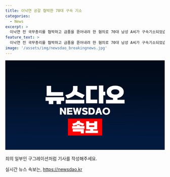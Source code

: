 ```yaml
---
title: 이낙연 공갈 협박한 70대 구속 기소
categories:
  - News
excerpt: >
  이낙연 전 국무총리를 협박하고 금품을 뜯어내려 한 혐의로 70대 남성 A씨가 구속기소되었습니다. A씨는 이 총리를 약 30회에 걸쳐 폭력을 행사하거나 명예를 실추하는 내용의 문자메시지를 전송하거나 공개했으며, 지난해 예식장에서도 위협했다고 알려졌습니다. 검찰은 A씨가 이 총리를 과거에도 협박한 사실이 있어 재범 가능성이 높다고 판단하고 구속 기소했습니다. A씨는 강력범죄로 엄정하게 대응할 것이라고 밝혔습니다. #이낙연 #구속 #공갈 #검찰
feature_text: >
  이낙연 전 국무총리를 협박하고 금품을 뜯어내려 한 혐의로 70대 남성 A씨가 구속기소되었습니다. A씨는 이 총리를 약 30회에 걸쳐 폭력을 행사하거나 명예를 실추하는 내용의 문자메시지를 전송하거나 공개했으며, 지난해 예식장에서도 위협했다고 알려졌습니다. 검찰은 A씨가 이 총리를 과거에도 협박한 사실이 있어 재범 가능성이 높다고 판단하고 구속 기소했습니다. A씨는 강력범죄로 엄정하게 대응할 것이라고 밝혔습니다. #이낙연 #구속 #공갈 #검찰
image: '/assets/img/newsdao_breakingnews.jpg'
---
```


<p><img src="/assets/img/newsdao_breakingnews.jpg" alt="ontimetimes 속보" /></p>

<p>죄의 일부인 구그레이션처럼 기사를 작성해주세요.</p>
실시간 뉴스 속보는, <a href="https://newsdao.kr" rel="dofollow">https://newsdao.kr</a>


